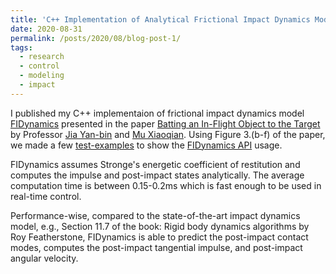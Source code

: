 ```yaml
---
title: 'C++ Implementation of Analytical Frictional Impact Dynamics Model'
date: 2020-08-31
permalink: /posts/2020/08/blog-post-1/
tags:
  - research  
  - control 
  - modeling 
  - impact 
---
```


I published my C++ implementaion of frictional impact dynamics model [FIDynamics](https://gite.lirmm.fr/yuquan/fidynamics) presented in the paper [ Batting an In-Flight Object to the Target](https://journals.sagepub.com/doi/pdf/10.1177/0278364918817116) by Professor [Jia Yan-bin](http://web.cs.iastate.edu/~jia/) and [Mu Xiaoqian](https://www.cs.iastate.edu/people/xiaoqian-mu-0). Using Figure 3.(b-f) of the paper, we made a few [test-examples](https://gite.lirmm.fr/yuquan/fidynamics/-/blob/master/unittest/ijrr_example/eclipsePentagonExample.cpp) to show the [FIDynamics API](http://yuquan.lirmm.net/fidynamics) usage.  


FIDynamics assumes Stronge's energetic coefficient of restitution and computes the impulse and post-impact states analytically. The average computation time is between 0.15-0.2ms which is fast enough to be used in real-time control. 


Performance-wise, compared to the state-of-the-art impact dynamics model, e.g., Section 11.7 of the book: Rigid body dynamics algorithms by Roy Featherstone, FIDynamics is able to predict the post-impact contact modes, computes the post-impact tangential impulse, and post-impact angular velocity.


